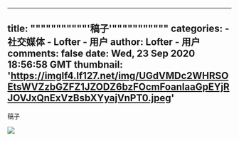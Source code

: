 
---
title: """""""""""'稿子'"""""""""""
categories: 
    - 社交媒体
    - Lofter - 用户
author: Lofter - 用户
comments: false
date: Wed, 23 Sep 2020 18:56:58 GMT
thumbnail: 'https://imglf4.lf127.net/img/UGdVMDc2WHRSOEtsWVZzbGZFZ1JZODZ6bzFOcmFoanlaaGpEYjRJOVJxQnExVzBsbXYyajVnPT0.jpeg'
---

<div>   
<p>稿子</p><p><img src="https://imglf4.lf127.net/img/UGdVMDc2WHRSOEtsWVZzbGZFZ1JZODZ6bzFOcmFoanlaaGpEYjRJOVJxQnExVzBsbXYyajVnPT0.jpeg" referrerpolicy="no-referrer"></p>  
</div>
            